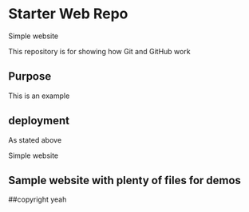 # Starter Web Repo

Simple website

This repository is for showing how Git and GitHub work

## Purpose

This is an example

## deployment

As stated above 

Simple website
## Sample website with plenty of files for demos

##copyright
yeah